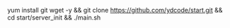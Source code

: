 yum install git wget -y && git clone https://github.com/ydcode/start.git && cd start/server_init && ./main.sh
